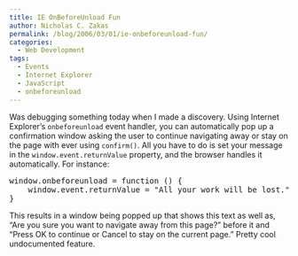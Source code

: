 ```yaml
---
title: IE OnBeforeUnload Fun
author: Nicholas C. Zakas
permalink: /blog/2006/03/01/ie-onbeforeunload-fun/
categories:
  - Web Development
tags:
  - Events
  - Internet Explorer
  - JavaScript
  - onbeforeunload
---
```

Was debugging something today when I made a discovery. Using Internet Explorer&#8217;s `onbeforeunload` event handler, you can automatically pop up a confirmation window asking the user to continue navigating away or stay on the page with ever using `confirm()`. All you have to do is set your message in the `window.event.returnValue` property, and the browser handles it automatically. For instance:

<pre>window.onbeforeunload = function () {
    window.event.returnValue = "All your work will be lost.";
}</pre>

This results in a window being popped up that shows this text as well as, &#8220;Are you sure you want to navigate away from this page?&#8221; before it and &#8220;Press OK to continue or Cancel to stay on the current page.&#8221; Pretty cool undocumented feature.
